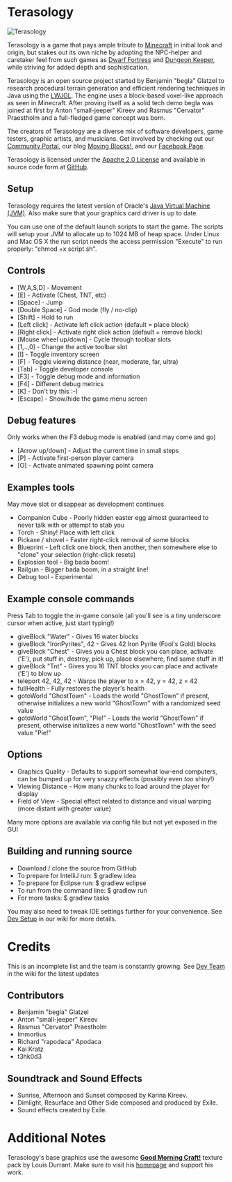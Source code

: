 Terasology
==========

![Terasology](https://github.com/MovingBlocks/Terasology/raw/develop/src/main/resources/org/terasology/data/textures/loadingBackground.png "Terasology")

Terasology is a game that pays ample tribute to [Minecraft](http://www.minecraft.net) in initial look and origin, but stakes out its own niche by adopting the NPC-helper and caretaker feel from such games as [Dwarf Fortress](http://www.bay12games.com/dwarves) and [Dungeon Keeper](http://en.wikipedia.org/wiki/Dungeon_Keeper), while striving for added depth and sophistication.

Terasology is an open source project started by Benjamin "begla" Glatzel to research procedural terrain generation and efficient rendering techniques in Java using the [LWJGL](http://lwjgl.org). The engine uses a block-based voxel-like approach as seen in Minecraft. After proving itself as a solid tech demo begla was joined at first by Anton "small-jeeper" Kireev and Rasmus "Cervator" Praestholm and a full-fledged game concept was born.

The creators of Terasology are a diverse mix of software developers, game testers, graphic artists, and musicians. Get involved by checking out our [Community Portal](http://forum.movingblocks.net/index.php), our blog [Moving Blocks!](http://blog.movingblocks.net), and our [Facebook Page](http://www.facebook.com/pages/Blockmania/248329655219905).

Terasology is licensed under the [Apache 2.0 License](http://www.apache.org/licenses/LICENSE-2.0.html) and available in source code form at [GitHub](https://github.com/MovingBlocks/Terasology).

Setup
-----

Terasology requires the latest version of Oracle's [Java Virtual Machine (JVM)](http://www.java.com/de/download/). Also make sure that your graphics card driver is up to date.

You can use one of the default launch scripts to start the game. The scripts will setup your JVM to allocate up to 1024 MB of heap space. Under Linux and Mac OS X the run script needs the access permission "Execute" to run properly: "chmod +x script.sh".

Controls
--------

* [W,A,S,D]               - Movement
* [E]                     - Activate (Chest, TNT, etc)
* [Space]                 - Jump
* [Double Space]          - God mode (fly / no-clip)
* [Shift]                 - Hold to run
* [Left click]            - Activate left click action (default = place block)
* [Right click]           - Activate right click action (default = remove block)
* [Mouse wheel up/down]   - Cycle through toolbar slots
* [1,..,0]                - Change the active toolbar slot
* [I]                     - Toggle inventory screen
* [F]                     - Toggle viewing distance (near, moderate, far, ultra)
* [Tab]                   - Toggle developer console
* [F3]                    - Toggle debug mode and information
* [F4]                    - Different debug metrics
* [K]                     - Don't try this :-)
* [Escape]                - Show/hide the game menu screen

Debug features 
------------------------

Only works when the F3 debug mode is enabled (and may come and go)

* [Arrow up/down]         - Adjust the current time in small steps
* [P]                     - Activate first-person player camera
* [O]                     - Activate animated spawning point camera

Examples tools 
------------------------

May move slot or disappear as development continues

* Companion Cube          - Poorly hidden easter egg almost guaranteed to never talk with or attempt to stab you
* Torch                   - Shiny! Place with left click
* Pickaxe / shovel        - Faster right-click removal of some blocks
* Blueprint               - Left click one block, then another, then somewhere else to "clone" your selection (right-click resets)
* Explosion tool          - Big bada boom!
* Railgun                 - Bigger bada boom, in a straight line!
* Debug tool              - Experimental

Example console commands 
------------------------

Press Tab to toggle the in-game console (all you'll see is a tiny underscore cursor when active, just start typing!)

* giveBlock "Water"                 - Gives 16 water blocks
* giveBlock "IronPyrites", 42       - Gives 42 Iron Pyrite (Fool's Gold) blocks
* giveBlock "Chest"                 - Gives you a Chest block you can place, activate ('E'), put stuff in, destroy, pick up, place elsewhere, find same stuff in it!
* giveBlock "Tnt"                   - Gives you 16 TNT blocks you can place and activate ('E') to blow up
* teleport 42, 42, 42               - Warps the player to x = 42, y = 42, z = 42
* fullHealth                        - Fully restores the player's health
* gotoWorld "GhostTown"             - Loads the world "GhostTown" if present, otherwise initializes a new world "GhostTown" with a randomized seed value
* gotoWorld "GhostTown", "Pie!"     - Loads the world "GhostTown" if present, otherwise initializes a new world "GhostTown" with the seed value "Pie!"

Options
------------------------

* Graphics Quality        - Defaults to support somewhat low-end computers, can be bumped up for very snazzy effects (possibly even _too_ shiny!)
* Viewing Distance        - How many chunks to load around the player for display
* Field of View           - Special effect related to distance and visual warping (more distant with greater value)

Many more options are available via config file but not yet exposed in the GUI

Building and running source
------------------------

*  Download / clone the source from GitHub
*  To prepare for IntelliJ run: $ gradlew idea
*  To prepare for Eclipse run: $ gradlew eclipse
*  To run from the command line: $ gradlew run
*  For more tasks: $ gradlew tasks

You may also need to tweak IDE settings further for your convenience. See [Dev Setup](http://wiki.movingblocks.net/bin/view/Main/DevSetup) in our wiki for more details.

Credits
=======

This is an incomplete list and the team is constantly growing. See [Dev Team](http://wiki.movingblocks.net/bin/view/Main/DevTeam) in the wiki for the latest updates

Contributors
---------

* Benjamin "begla" Glatzel
* Anton "small-jeeper" Kireev
* Rasmus "Cervator" Praestholm
* Immortius
* Richard "rapodaca" Apodaca
* Kai Kratz
* t3hk0d3

Soundtrack and Sound Effects
----------

* Sunrise, Afternoon and Sunset composed by Karina Kireev.
* Dimlight, Resurface and Other Side composed and produced by Exile.
* Sound effects created by Exile.

Additional Notes
================

Terasology's base graphics use the awesome <strong><a href="http://www.carrotcakestudios.co.uk/gmcraft/">Good Morning Craft!</a></strong> texture pack by Louis Durrant. Make sure to visit his <a href="http://www.carrotcakestudios.co.uk/">homepage</a> and support his work.
